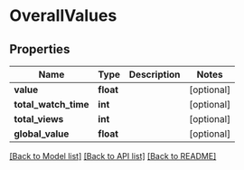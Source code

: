 # OverallValues

## Properties
Name | Type | Description | Notes
------------ | ------------- | ------------- | -------------
**value** | **float** |  | [optional] 
**total_watch_time** | **int** |  | [optional] 
**total_views** | **int** |  | [optional] 
**global_value** | **float** |  | [optional] 

[[Back to Model list]](../README.md#documentation-for-models) [[Back to API list]](../README.md#documentation-for-api-endpoints) [[Back to README]](../README.md)


